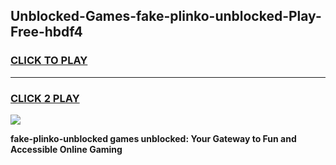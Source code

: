 
## Unblocked-Games-fake-plinko-unblocked-Play-Free-hbdf4
<h3>
<a href="https://premium76.site?title=fake-plinko-unblocked&ref=18A1">CLICK TO PLAY</a></h3>
<hr>

<h3>
<a href="https://premium76.site?title=fake-plinko-unblocked&ref=18A1">CLICK 2 PLAY</a>
  
</h3>

<a href="https://premium76.site?title=fake-plinko-unblocked&ref=18A1"><img src="https://clearcache.store/games.png"></a>


**fake-plinko-unblocked games unblocked: Your Gateway to Fun and Accessible Online Gaming**
